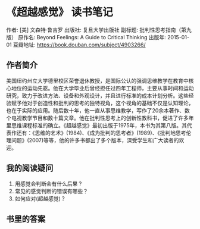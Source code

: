 # 《超越感觉》 读书笔记
作者: [美] 文森特·鲁吉罗
出版社: 复旦大学出版社
副标题: 批判性思考指南（第九版）
原作名: Beyond Feelings: A Guide to Critical Thinking
出版年: 2015-01-01
豆瓣地址: https://book.douban.com/subject/4903266/

## 作者简介
美国纽约州立大学德里校区荣誉退休教授，是国际公认的强调思维教学在教育中核心地位的运动先驱。他在大学毕业后曾经担任过四年工程师，主要从事时间和运动研究，致力于改进方法、设备和外观设计，并且进行标准的成本计划分析。这些经验赋予他对于创造性和批判的思考的独特视角，这个视角的基础不仅是认知理论，也在于实际的应用。随后数十年，他一直从事思维教学，写作了20余本著作、数个电视教学节目和数十篇文章。他在批判性思考上的创新性教科书，促进了许多年里思维课程标准的确立。《超越感觉》最初出版于1975年，本书为其第八版。其代表作还有：《思维的艺术》(1984)、《成为批判的思考者》(1989)、《批判地思考伦理问题》(2007)等等，他的许多书都出了多个版本，深受学生和广大读者的欢迎。

## 我的阅读疑问
1. 用感觉会判断会有什么后果？
2. 常见的感觉判断的错误有哪些？
3. 如何应对(超越感觉)？

## 书里的答案

